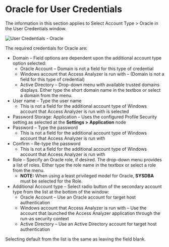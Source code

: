 # Oracle for User Credentials

The information in this section applies to Select Account Type > Oracle in the User Credentials
window.

![User Credentials - Oracle](/img/product_docs/accessanalyzer/12.0/admin/settings/connection/profile/oracle.webp)

The required credentials for Oracle are:

- Domain – Field options are dependent upon the additional account type option selected:
    - Oracle Account – Domain is not a field for this type of credential
    - Windows account that Access Analyzer is run with – (Domain is not a field for this type of
      credential)
    - Active Directory – Drop-down menu with available trusted domains displays. Either type the
      short domain name in the textbox or select a domain from the menu.
- User name – Type the user name
    - This is not a field for the additional account type of Windows account that Access Analyzer is
      run with is selected
- Password Storage: Application – Uses the configured Profile Security setting as selected at the
  **Settings >** **Application** node
- Password – Type the password
    - This is not a field for the additional account type of Windows account that Access Analyzer is
      run with
- Confirm – Re-type the password
    - This is not a field for the additional account type of Windows account that Access Analyzer is
      run with
- Role – Specify an Oracle role, if desired. The drop-down menu provides a list of roles. Either
  type the role name in the textbox or select a role from the menu.
    - **NOTE:** When using a least privileged model for Oracle, **SYSDBA** must be selected for the
      Role.
- Additional Account type – Select radio button of the secondary account type from the list at the
  bottom of the window:
    - Oracle Account – Use an Oracle account for target host authentication
    - Windows account that Access Analyzer is run with – Use the account that launched the Access
      Analyzer application through the run-as security context
    - Active Directory – Use an Active Directory account for target host authentication

Selecting default from the list is the same as leaving the field blank.
